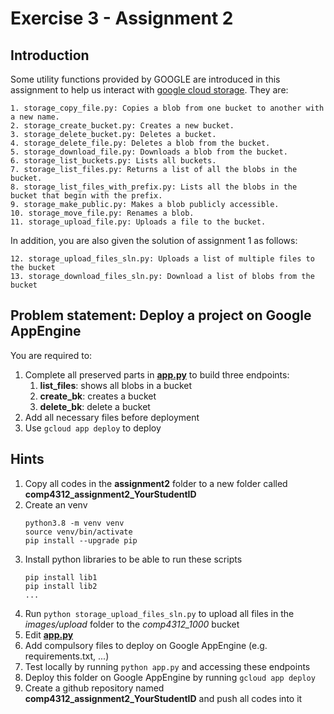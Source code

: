 # Exercise 3 - Assignment 2

## Introduction
Some utility functions provided by GOOGLE are introduced in this assignment to help us interact with 
[google cloud storage](https://cloud.google.com/storage). They are:

    1. storage_copy_file.py: Copies a blob from one bucket to another with a new name.
    2. storage_create_bucket.py: Creates a new bucket.
    3. storage_delete_bucket.py: Deletes a bucket.
    4. storage_delete_file.py: Deletes a blob from the bucket.
    5. storage_download_file.py: Downloads a blob from the bucket.
    6. storage_list_buckets.py: Lists all buckets.
    7. storage_list_files.py: Returns a list of all the blobs in the bucket.
    8. storage_list_files_with_prefix.py: Lists all the blobs in the bucket that begin with the prefix.
    9. storage_make_public.py: Makes a blob publicly accessible.
    10. storage_move_file.py: Renames a blob.
    11. storage_upload_file.py: Uploads a file to the bucket.

In addition, you are also given the solution of assignment 1 as follows: 

    12. storage_upload_files_sln.py: Uploads a list of multiple files to the bucket
    13. storage_download_files_sln.py: Download a list of blobs from the bucket

## Problem statement: Deploy a project on Google AppEngine

You are required to:

1. Complete all preserved parts in [**app.py**](app.py) to build three endpoints:
    1. **list_files**: shows all blobs in a bucket
    2. **create_bk**: creates a bucket
    3. **delete_bk**: delete a bucket
2. Add all necessary files before deployment
3. Use ```gcloud app deploy``` to deploy 

## Hints
1. Copy all codes in the **assignment2** folder to a new folder called **comp4312_assignment2_YourStudentID**
2. Create an venv
    ```commandline
    python3.8 -m venv venv
    source venv/bin/activate
    pip install --upgrade pip
    ```
3. Install python libraries to be able to run these scripts 
    ```commandline
    pip install lib1
    pip install lib2
    ...
    ```
4. Run ```python storage_upload_files_sln.py``` to upload all files 
in the *images/upload* folder to the *comp4312_1000* bucket 
5. Edit [**app.py**](app.py)
6. Add compulsory files to deploy on Google AppEngine (e.g. requirements.txt, ...)
7. Test locally by running ```python app.py``` and accessing these endpoints
8. Deploy this folder on Google AppEngine by running ```gcloud app deploy``` 
9. Create a github repository named **comp4312_assignment2_YourStudentID** and push all codes into it

